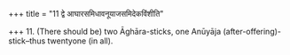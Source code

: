 +++
title = "11 द्वे आघारसमिधावनूयाजसमिदेकविंशीति"

+++
11. (There should be) two Āghāra-sticks, one Anūyāja (after-offering)-stick–thus twentyone (in all).
